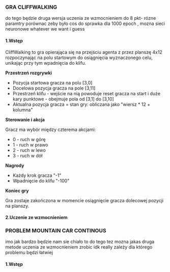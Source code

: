 ### GRA CLIFFWALKING
do tego będzie druga wersja uczenia ze wzmocnieniem do 8 pkt- rózne paramtry porównac zeby było cos do sprawka dla 1000 epoch , mozna sieci neuronowe whatever we want i guess
#### **1.Wstęp**
CliffWalking to gra opierająca się na przejściu agenta z przez planszę 4x12 rozpoczynając na
polu startowym do osiągnięcia wyznaczonego celu, unikając przy tym wpadnięcia do klifu.

**Przestrzeń rozgrywki**

- Pozycja startowa gracza na  polu [3,0]
- Docelowa pozycja gracza na pole [3,11]
- Przestrzeń klifu - wejście na nią powoduje reset gracza na start i duże kary punktowe - obejmuje pola od [3,1] do [3,10]
- Aktualna pozycja gracza = stan gry: obliczana jako "wiersz * 12 + kolumna"

**Sterowanie i akcja**

Gracz ma wybór między czterema akcjami:

- 0 - ruch w górę
- 1 - ruch w prawo
- 2 - ruch  w lewo 
- 3 - ruch w dół

**Nagrody**

- Każdy krok gracza "-1"
- Wpadnięcie do klifu "-100"

**Koniec gry**

Gra zostaje zakończona w momencie osiągnięcie gracza dolecowej pozycji na planszy.

#### **2.Uczenie ze wzmocnieniem**





### PROBLEM MOUNTAIN CAR CONTINOUS
imo jak bardzo będzie nam sie chiało to do tego tez mozna jakas druga metode uczenia ze wzmocnieniem zrobic idk really zależy dla którego problemu będzi łatwiej

#### **1.Wstęp**
